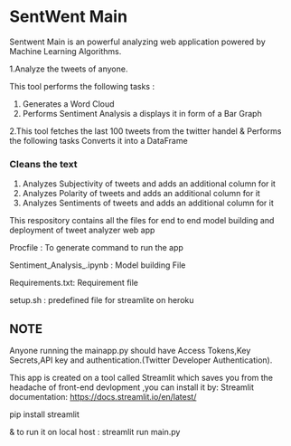 # SentWent Main

Sentwent Main is an powerful analyzing web application powered by Machine Learning Algorithms. 

1.Analyze the tweets of anyone.

This tool performs the following tasks :

1. Generates a Word Cloud
2. Performs Sentiment Analysis a displays it in form of a Bar Graph

2.This tool fetches the last 100 tweets from the twitter handel & Performs the following tasks
Converts it into a DataFrame

### Cleans the text
1. Analyzes Subjectivity of tweets and adds an additional column for it
2. Analyzes Polarity of tweets and adds an additional column for it
3. Analyzes Sentiments of tweets and adds an additional column for it


This respository contains all the files for end to end model building and deployment of tweet analyzer web app

Procfile : To generate command to run the app

Sentiment_Analysis_.ipynb : Model building File


Requirements.txt: Requirement file

setup.sh : predefined file for streamlite on heroku


## NOTE
Anyone running the mainapp.py should have Access Tokens,Key Secrets,API key and authentication.(Twitter Developer Authentication).



This app is created on a tool called Streamlit which saves you from the headache of front-end devlopment ,you can install it by:
Streamlit documentation: https://docs.streamlit.io/en/latest/

pip install streamlit

& to run it on local host : streamlit run main.py
